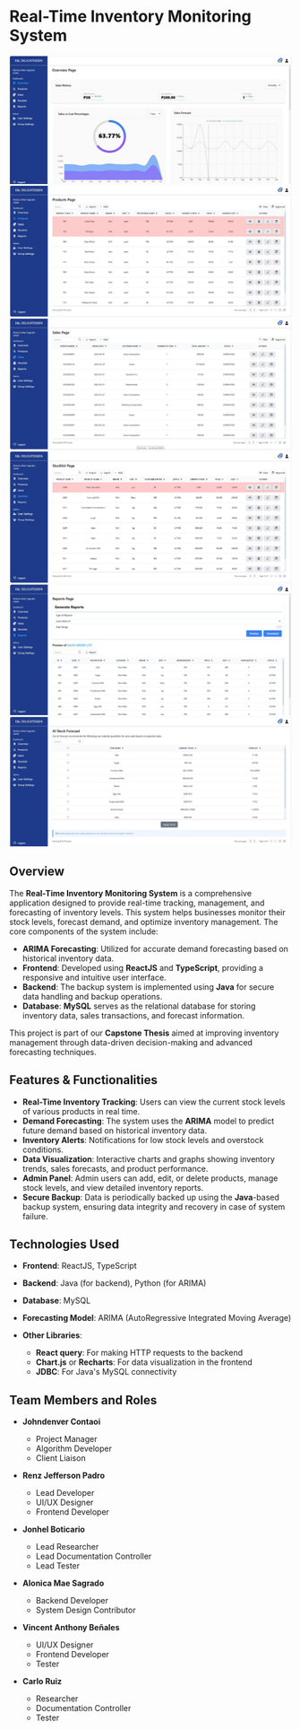 # Real-Time Inventory Monitoring System

![dasboard](/img//dasboard.JPG)
![product](/img/product.JPG)
![sales](/img/sales.JPG)
![stocklist](/img/stocklist.JPG)
![reports](/img/reports.JPG)
![forecast](/img/forecast.JPG)

## Overview

The **Real-Time Inventory Monitoring System** is a comprehensive application designed to provide real-time tracking, management, and forecasting of inventory levels. This system helps businesses monitor their stock levels, forecast demand, and optimize inventory management. The core components of the system include:

- **ARIMA Forecasting**: Utilized for accurate demand forecasting based on historical inventory data.
- **Frontend**: Developed using **ReactJS** and **TypeScript**, providing a responsive and intuitive user interface.
- **Backend**: The backup system is implemented using **Java** for secure data handling and backup operations.
- **Database**: **MySQL** serves as the relational database for storing inventory data, sales transactions, and forecast information.

This project is part of our **Capstone Thesis** aimed at improving inventory management through data-driven decision-making and advanced forecasting techniques.

## Features & Functionalities

- **Real-Time Inventory Tracking**: Users can view the current stock levels of various products in real time.
- **Demand Forecasting**: The system uses the **ARIMA** model to predict future demand based on historical inventory data.
- **Inventory Alerts**: Notifications for low stock levels and overstock conditions.
- **Data Visualization**: Interactive charts and graphs showing inventory trends, sales forecasts, and product performance.
- **Admin Panel**: Admin users can add, edit, or delete products, manage stock levels, and view detailed inventory reports.
- **Secure Backup**: Data is periodically backed up using the **Java**-based backup system, ensuring data integrity and recovery in case of system failure.

## Technologies Used

- **Frontend**: ReactJS, TypeScript
- **Backend**: Java (for backend), Python (for ARIMA)
- **Database**: MySQL
- **Forecasting Model**: ARIMA (AutoRegressive Integrated Moving Average)
- **Other Libraries**:

  - **React query**: For making HTTP requests to the backend
  - **Chart.js** or **Recharts**: For data visualization in the frontend
  - **JDBC**: For Java's MySQL connectivity

## Team Members and Roles

- **Johndenver Contaoi**

  - Project Manager
  - Algorithm Developer
  - Client Liaison

- **Renz Jefferson Padro**

  - Lead Developer
  - UI/UX Designer
  - Frontend Developer

- **Jonhel Boticario**

  - Lead Researcher
  - Lead Documentation Controller
  - Lead Tester

- **Alonica Mae Sagrado**

  - Backend Developer
  - System Design Contributor

- **Vincent Anthony Beñales**

  - UI/UX Designer
  - Frontend Developer
  - Tester

- **Carlo Ruiz**
  - Researcher
  - Documentation Controller
  - Tester
